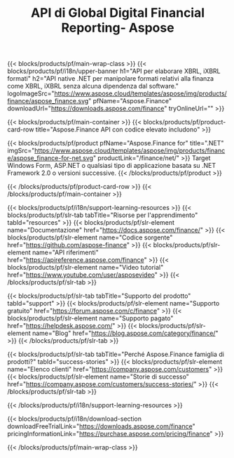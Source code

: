 ﻿---
title: API di Global Digital Financial Reporting- Aspose 
weight: 10
url: /it/family
description: Libreria per manipolare i formati relativi alla finanza utilizzati nell'archiviazione per le aziende e nella generazione di rapporti per fondi e leve su qualsiasi piattaforma
---
{{< blocks/products/pf/main-wrap-class >}}
{{< blocks/products/pf/i18n/upper-banner h1="API per elaborare XBRL, iXBRL formati" h2="API native .NET per manipolare formati relativi alla finanza come XBRL, iXBRL senza alcuna dipendenza dal software." logoImageSrc="https://www.aspose.cloud/templates/aspose/img/products/finance/aspose_finance.svg" pfName="Aspose.Finance" downloadUrl="https://downloads.aspose.com/finance" tryOnlineUrl="" >}}

{{< blocks/products/pf/main-container >}}
{{< blocks/products/pf/product-card-row title="Aspose.Finance API con codice elevato includono" >}}

{{< blocks/products/pf/product pfName="Aspose.Finance for" title=".NET" imgSrc="https://www.aspose.cloud/templates/aspose/img/products/finance/aspose_finance-for-net.svg" productLink="/finance/net/" >}}
Target Windows Form, ASP.NET o qualsiasi tipo di applicazione basata su .NET Framework 2.0 o versioni successive.
{{< /blocks/products/pf/product >}}

{{< /blocks/products/pf/product-card-row >}}
{{< /blocks/products/pf/main-container >}}

{{< blocks/products/pf/i18n/support-learning-resources >}}
{{< blocks/products/pf/slr-tab tabTitle="Risorse per l\'apprendimento" tabId="resources" >}}
{{< blocks/products/pf/slr-element name="Documentazione" href="https://docs.aspose.com/finance/" >}}
{{< blocks/products/pf/slr-element name="Codice sorgente" href="https://github.com/aspose-finance" >}}
{{< blocks/products/pf/slr-element name="API riferimenti" href="https://apireference.aspose.com/finance" >}}
{{< blocks/products/pf/slr-element name="Video tutorial" href="https://www.youtube.com/user/asposevideo" >}}
{{< /blocks/products/pf/slr-tab >}}

{{< blocks/products/pf/slr-tab tabTitle="Supporto del prodotto" tabId="support" >}}
{{< blocks/products/pf/slr-element name="Supporto gratuito" href="https://forum.aspose.com/c/finance" >}}
{{< blocks/products/pf/slr-element name="Supporto pagato" href="https://helpdesk.aspose.com/" >}}
{{< blocks/products/pf/slr-element name="Blog" href="https://blog.aspose.com/category/finance/" >}}
{{< /blocks/products/pf/slr-tab >}}

{{< blocks/products/pf/slr-tab tabTitle="Perché Aspose.Finance famiglia di prodotti?" tabId="success-stories" >}}
{{< blocks/products/pf/slr-element name="Elenco clienti" href="https://company.aspose.com/customers" >}}
{{< blocks/products/pf/slr-element name="Storie di successo" href="https://company.aspose.com/customers/success-stories/" >}}
{{< /blocks/products/pf/slr-tab >}}

{{< /blocks/products/pf/i18n/support-learning-resources >}}

{{< blocks/products/pf/i18n/download-section downloadFreeTrialLink="https://downloads.aspose.com/finance" pricingInformationLink="https://purchase.aspose.com/pricing/finance" >}}

{{< /blocks/products/pf/main-wrap-class >}}